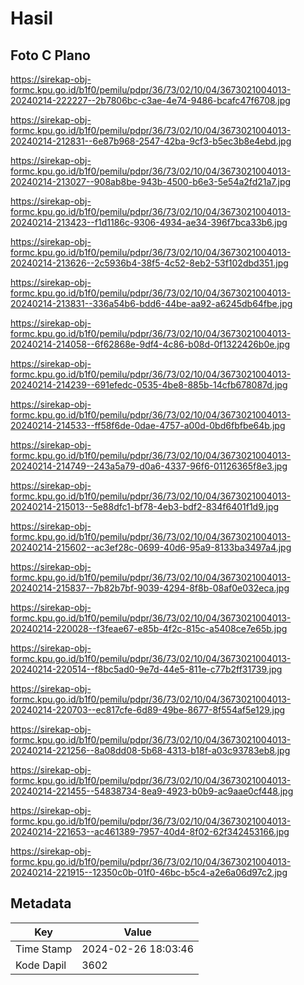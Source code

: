 # Hasil

## Foto C Plano

https://sirekap-obj-formc.kpu.go.id/b1f0/pemilu/pdpr/36/73/02/10/04/3673021004013-20240214-222227--2b7806bc-c3ae-4e74-9486-bcafc47f6708.jpg

https://sirekap-obj-formc.kpu.go.id/b1f0/pemilu/pdpr/36/73/02/10/04/3673021004013-20240214-212831--6e87b968-2547-42ba-9cf3-b5ec3b8e4ebd.jpg

https://sirekap-obj-formc.kpu.go.id/b1f0/pemilu/pdpr/36/73/02/10/04/3673021004013-20240214-213027--908ab8be-943b-4500-b6e3-5e54a2fd21a7.jpg

https://sirekap-obj-formc.kpu.go.id/b1f0/pemilu/pdpr/36/73/02/10/04/3673021004013-20240214-213423--f1d1186c-9306-4934-ae34-396f7bca33b6.jpg

https://sirekap-obj-formc.kpu.go.id/b1f0/pemilu/pdpr/36/73/02/10/04/3673021004013-20240214-213626--2c5936b4-38f5-4c52-8eb2-53f102dbd351.jpg

https://sirekap-obj-formc.kpu.go.id/b1f0/pemilu/pdpr/36/73/02/10/04/3673021004013-20240214-213831--336a54b6-bdd6-44be-aa92-a6245db64fbe.jpg

https://sirekap-obj-formc.kpu.go.id/b1f0/pemilu/pdpr/36/73/02/10/04/3673021004013-20240214-214058--6f62868e-9df4-4c86-b08d-0f1322426b0e.jpg

https://sirekap-obj-formc.kpu.go.id/b1f0/pemilu/pdpr/36/73/02/10/04/3673021004013-20240214-214239--691efedc-0535-4be8-885b-14cfb678087d.jpg

https://sirekap-obj-formc.kpu.go.id/b1f0/pemilu/pdpr/36/73/02/10/04/3673021004013-20240214-214533--ff58f6de-0dae-4757-a00d-0bd6fbfbe64b.jpg

https://sirekap-obj-formc.kpu.go.id/b1f0/pemilu/pdpr/36/73/02/10/04/3673021004013-20240214-214749--243a5a79-d0a6-4337-96f6-01126365f8e3.jpg

https://sirekap-obj-formc.kpu.go.id/b1f0/pemilu/pdpr/36/73/02/10/04/3673021004013-20240214-215013--5e88dfc1-bf78-4eb3-bdf2-834f6401f1d9.jpg

https://sirekap-obj-formc.kpu.go.id/b1f0/pemilu/pdpr/36/73/02/10/04/3673021004013-20240214-215602--ac3ef28c-0699-40d6-95a9-8133ba3497a4.jpg

https://sirekap-obj-formc.kpu.go.id/b1f0/pemilu/pdpr/36/73/02/10/04/3673021004013-20240214-215837--7b82b7bf-9039-4294-8f8b-08af0e032eca.jpg

https://sirekap-obj-formc.kpu.go.id/b1f0/pemilu/pdpr/36/73/02/10/04/3673021004013-20240214-220028--f3feae67-e85b-4f2c-815c-a5408ce7e65b.jpg

https://sirekap-obj-formc.kpu.go.id/b1f0/pemilu/pdpr/36/73/02/10/04/3673021004013-20240214-220514--f8bc5ad0-9e7d-44e5-811e-c77b2ff31739.jpg

https://sirekap-obj-formc.kpu.go.id/b1f0/pemilu/pdpr/36/73/02/10/04/3673021004013-20240214-220703--ec817cfe-6d89-49be-8677-8f554af5e129.jpg

https://sirekap-obj-formc.kpu.go.id/b1f0/pemilu/pdpr/36/73/02/10/04/3673021004013-20240214-221256--8a08dd08-5b68-4313-b18f-a03c93783eb8.jpg

https://sirekap-obj-formc.kpu.go.id/b1f0/pemilu/pdpr/36/73/02/10/04/3673021004013-20240214-221455--54838734-8ea9-4923-b0b9-ac9aae0cf448.jpg

https://sirekap-obj-formc.kpu.go.id/b1f0/pemilu/pdpr/36/73/02/10/04/3673021004013-20240214-221653--ac461389-7957-40d4-8f02-62f342453166.jpg

https://sirekap-obj-formc.kpu.go.id/b1f0/pemilu/pdpr/36/73/02/10/04/3673021004013-20240214-221915--12350c0b-01f0-46bc-b5c4-a2e6a06d97c2.jpg


## Metadata

| Key        | Value               |
| ---------- | ------------------- |
| Time Stamp | 2024-02-26 18:03:46 |
| Kode Dapil | 3602                |



